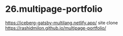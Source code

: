 # 26.multipage-portfolio

https://iceberg-gatsby-multilang.netlify.app/ site clone
https://rashidmilon.github.io/multipage-portfolio/ 
